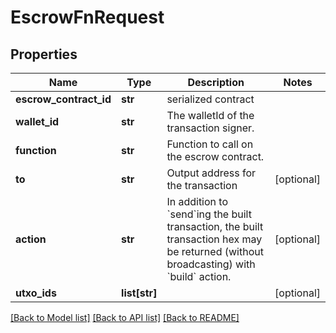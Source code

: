 # EscrowFnRequest

## Properties
Name | Type | Description | Notes
------------ | ------------- | ------------- | -------------
**escrow_contract_id** | **str** | serialized contract  | 
**wallet_id** | **str** | The walletId of the transaction signer.  | 
**function** | **str** | Function to call on the escrow contract. | 
**to** | **str** | Output address for the transaction | [optional] 
**action** | **str** | In addition to &#x60;send&#x60;ing the built transaction, the built transaction hex may be returned (without broadcasting) with &#x60;build&#x60; action. | [optional] 
**utxo_ids** | **list[str]** |  | [optional] 

[[Back to Model list]](../README.md#documentation-for-models) [[Back to API list]](../README.md#documentation-for-api-endpoints) [[Back to README]](../README.md)



